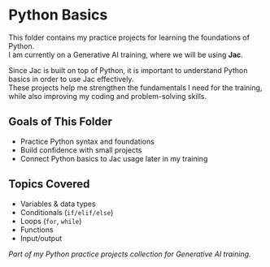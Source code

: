 # Python Basics  

This folder contains my practice projects for learning the foundations of Python.  
I am currently on a Generative AI training, where we will be using **Jac**.  

Since Jac is built on top of Python, it is important to understand Python basics in order to use Jac effectively.  
These projects help me strengthen the fundamentals I need for the training, while also improving my coding and problem-solving skills.  

## Goals of This Folder  
- Practice Python syntax and foundations  
- Build confidence with small projects  
- Connect Python basics to Jac usage later in my training  

##  Topics Covered  
- Variables & data types  
- Conditionals (`if/elif/else`)  
- Loops (`for`, `while`)  
- Functions  
- Input/output  

 *Part of my Python practice projects collection for Generative AI training.* 